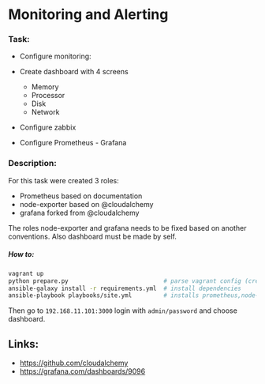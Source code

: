 # Monitoring and Alerting

### Task:

- Configure monitoring:
- Create dashboard with 4 screens
  - Memory
  - Processor
  - Disk
  - Network 

- Configure zabbix
- Configure Prometheus - Grafana

### Description:

For this task were created 3 roles:
- Prometheus based on documentation
- node-exporter based on @cloudalchemy
- grafana forked from @cloudalchemy 

The roles node-exporter and grafana needs to be fixed based on another conventions.
Also dashboard must be made by self.

##### How to:

```bash
vagrant up
python prepare.py                           # parse vagrant config (creates ansible.cfg and inventory)
ansible-galaxy install -r requirements.yml  # install dependencies
ansible-playbook playbooks/site.yml         # installs prometheus,node-exporter and grafana
```

Then go to `192.168.11.101:3000` login with `admin/password` and choose dashboard.

## Links:
- https://github.com/cloudalchemy
- https://grafana.com/dashboards/9096
